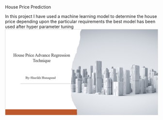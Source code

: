 House Price Prediction 

In this project I have used a machine learning model to determine the house price depending upon the particular requirements the best model has been used after hyper parameter tuning
![photo](s1.jpg)
